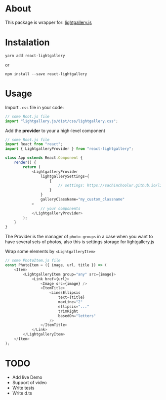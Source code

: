 # About

This package is wrapper for: [lightgallery.js](https://sachinchoolur.github.io/lightgallery.js)

# Instalation

```
yarn add react-lightgallery
```

or

```
npm install --save react-lightgallery
```

# Usage

Import `.css` file in your code:

```javascript
// some Root.js file
import "lightgallery.js/dist/css/lightgallery.css";
```

Add the **provider** to your a high-level component

```javascript
// some Root.js file
import React from "react";
import { LightgalleryProvider } from "react-lightgallery";

class App extends React.Component {
    render() {
        return (
            <LightgalleryProvider
                lightgallerySettings={
                    {
                        // settings: https://sachinchoolur.github.io/lightgallery.js/docs/api.html
                    }
                }
                galleryClassName="my_custom_classname"
            >
                // your components
            </LightgalleryProvider>
        );
    }
}
```

The Provider is the manager of `photo-groups` in a case when you want to have several sets of photos, also this is settings storage for lightgallery.js

Wrap some elements by `<LightgalleryItem>`

```javascript
// some PhotoItem.js file
const PhotoItem = ({ image, url, title }) => (
    <Item>
        <LightgalleryItem group="any" src={image}>
            <Link href={url}>
                <Image src={image} />
                <ItemTitle>
                    <LinesEllipsis
                        text={title}
                        maxLine="2"
                        ellipsis="..."
                        trimRight
                        basedOn="letters"
                    />
                </ItemTitle>
            </Link>
        </LightgalleryItem>
    </Item>
);
```

# TODO

-   Add live Demo
-   Support of video
-   Write tests
-   Write d.ts
